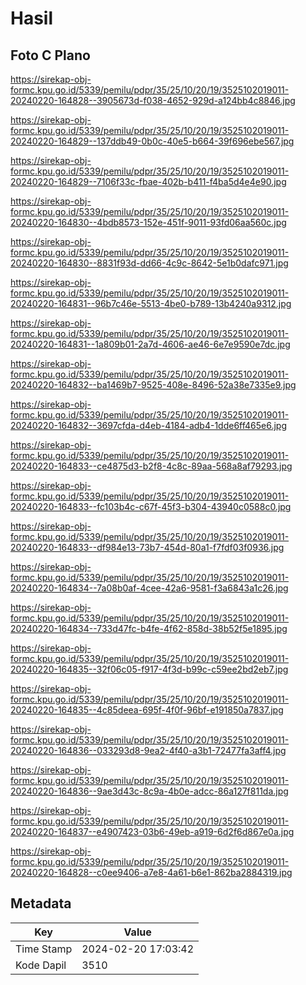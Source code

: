 # Hasil

## Foto C Plano

https://sirekap-obj-formc.kpu.go.id/5339/pemilu/pdpr/35/25/10/20/19/3525102019011-20240220-164828--3905673d-f038-4652-929d-a124bb4c8846.jpg

https://sirekap-obj-formc.kpu.go.id/5339/pemilu/pdpr/35/25/10/20/19/3525102019011-20240220-164829--137ddb49-0b0c-40e5-b664-39f696ebe567.jpg

https://sirekap-obj-formc.kpu.go.id/5339/pemilu/pdpr/35/25/10/20/19/3525102019011-20240220-164829--7106f33c-fbae-402b-b411-f4ba5d4e4e90.jpg

https://sirekap-obj-formc.kpu.go.id/5339/pemilu/pdpr/35/25/10/20/19/3525102019011-20240220-164830--4bdb8573-152e-451f-9011-93fd06aa560c.jpg

https://sirekap-obj-formc.kpu.go.id/5339/pemilu/pdpr/35/25/10/20/19/3525102019011-20240220-164830--8831f93d-dd66-4c9c-8642-5e1b0dafc971.jpg

https://sirekap-obj-formc.kpu.go.id/5339/pemilu/pdpr/35/25/10/20/19/3525102019011-20240220-164831--96b7c46e-5513-4be0-b789-13b4240a9312.jpg

https://sirekap-obj-formc.kpu.go.id/5339/pemilu/pdpr/35/25/10/20/19/3525102019011-20240220-164831--1a809b01-2a7d-4606-ae46-6e7e9590e7dc.jpg

https://sirekap-obj-formc.kpu.go.id/5339/pemilu/pdpr/35/25/10/20/19/3525102019011-20240220-164832--ba1469b7-9525-408e-8496-52a38e7335e9.jpg

https://sirekap-obj-formc.kpu.go.id/5339/pemilu/pdpr/35/25/10/20/19/3525102019011-20240220-164832--3697cfda-d4eb-4184-adb4-1dde6ff465e6.jpg

https://sirekap-obj-formc.kpu.go.id/5339/pemilu/pdpr/35/25/10/20/19/3525102019011-20240220-164833--ce4875d3-b2f8-4c8c-89aa-568a8af79293.jpg

https://sirekap-obj-formc.kpu.go.id/5339/pemilu/pdpr/35/25/10/20/19/3525102019011-20240220-164833--fc103b4c-c67f-45f3-b304-43940c0588c0.jpg

https://sirekap-obj-formc.kpu.go.id/5339/pemilu/pdpr/35/25/10/20/19/3525102019011-20240220-164833--df984e13-73b7-454d-80a1-f7fdf03f0936.jpg

https://sirekap-obj-formc.kpu.go.id/5339/pemilu/pdpr/35/25/10/20/19/3525102019011-20240220-164834--7a08b0af-4cee-42a6-9581-f3a6843a1c26.jpg

https://sirekap-obj-formc.kpu.go.id/5339/pemilu/pdpr/35/25/10/20/19/3525102019011-20240220-164834--733d47fc-b4fe-4f62-858d-38b52f5e1895.jpg

https://sirekap-obj-formc.kpu.go.id/5339/pemilu/pdpr/35/25/10/20/19/3525102019011-20240220-164835--32f06c05-f917-4f3d-b99c-c59ee2bd2eb7.jpg

https://sirekap-obj-formc.kpu.go.id/5339/pemilu/pdpr/35/25/10/20/19/3525102019011-20240220-164835--4c85deea-695f-4f0f-96bf-e191850a7837.jpg

https://sirekap-obj-formc.kpu.go.id/5339/pemilu/pdpr/35/25/10/20/19/3525102019011-20240220-164836--033293d8-9ea2-4f40-a3b1-72477fa3aff4.jpg

https://sirekap-obj-formc.kpu.go.id/5339/pemilu/pdpr/35/25/10/20/19/3525102019011-20240220-164836--9ae3d43c-8c9a-4b0e-adcc-86a127f811da.jpg

https://sirekap-obj-formc.kpu.go.id/5339/pemilu/pdpr/35/25/10/20/19/3525102019011-20240220-164837--e4907423-03b6-49eb-a919-6d2f6d867e0a.jpg

https://sirekap-obj-formc.kpu.go.id/5339/pemilu/pdpr/35/25/10/20/19/3525102019011-20240220-164828--c0ee9406-a7e8-4a61-b6e1-862ba2884319.jpg


## Metadata

| Key        | Value               |
| ---------- | ------------------- |
| Time Stamp | 2024-02-20 17:03:42 |
| Kode Dapil | 3510                |



